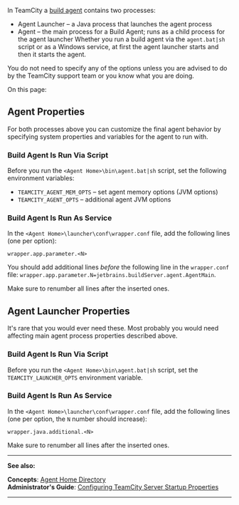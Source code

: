 [//]: # (title: Configuring Build Agent Startup Properties)
[//]: # (auxiliary-id: Configuring Build Agent Startup Properties)

In TeamCity a [build agent](build-agent.md) contains two processes:
* Agent Launcher – a Java process that launches the agent process
* Agent – the main process for a Build Agent; runs as a child process for the agent launcher
Whether you run a build agent via the `agent.bat|sh` script or as a Windows service, at first the agent launcher starts and then it starts the agent.

<note>

You do not need to specify any of the options unless you are advised to do by the TeamCity support team or you know what you are doing.
</note>

On this page:

<tag-list of="chapter" mode="tree" depth="4"/>

## Agent Properties

For both processes above you can customize the final agent behavior by specifying system properties and variables for the agent to run with.

### Build Agent Is Run Via Script

Before you run the `<Agent Home>\bin\agent.bat|sh` script, set the following environment variables:
* `TEAMCITY_AGENT_MEM_OPTS` – set agent memory options (JVM options)
* `TEAMCITY_AGENT_OPTS` – additional agent JVM options

### Build Agent Is Run As Service

In the `<Agent Home>\launcher\conf\wrapper.conf` file, add the following lines (one per option):

```Plain Text
wrapper.app.parameter.<N>

```


<note>
 
You should add additional lines _before_ the following line in the `wrapper.conf` file: `wrapper.app.parameter.N=jetbrains.buildServer.agent.AgentMain`.

Make sure to renumber all lines after the inserted ones.
</note>

## Agent Launcher Properties

It's rare that you would ever need these. Most probably you would need affecting main agent process properties described above.

### Build Agent Is Run Via Script

Before you run the `<Agent Home>\bin\agent.bat|sh` script, set the `TEAMCITY_LAUNCHER_OPTS` environment variable.

### Build Agent Is Run As Service

In the `<Agent Home>\launcher\conf\wrapper.conf` file, add the following lines (one per option, the `N` number should increase):


```Plain Text
wrapper.java.additional.<N>

```


<note>

Make sure to renumber all lines after the inserted ones.
</note>


[//]: # (Internal note. Do not delete. "Configuring Build Agent Startup Propertiesd71e106.txt")    


__  __

__See also:__

__Concepts__: [Agent Home Directory](agent-home-directory.md)   
__Administrator's Guide__: [Configuring TeamCity Server Startup Properties](configuring-teamcity-server-startup-properties.md)

__ __